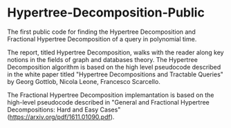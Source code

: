 # Hypertree-Decomposition-Public
The first public code for finding the Hypertree Decomposition and Fractional Hypertree Decomposition of a query in polynomial time.

The report, titled Hypertree Decomposition, walks with the reader along key notions in the fields of graph and databases theory. The Hypertree Decomposition algorithm is based 
on the high level pseudocode described in the white paper titled "Hypertree Decompositions and Tractable Queries" by Georg Gottlob, Nicola Leone, Francesco Scarcello.

The Fractional Hypertree Decomposition implemantation is based on the high-level pseudocode described in "General and Fractional Hypertree Decompositions: Hard and Easy Cases" 
(https://arxiv.org/pdf/1611.01090.pdf).
